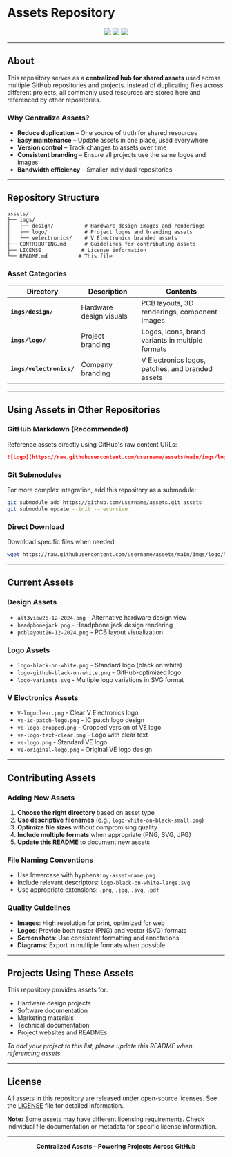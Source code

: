 # Assets Repository

<p align="center">
  <img src="https://img.shields.io/badge/Purpose-Centralized%20Assets-blue">
  <img src="https://img.shields.io/badge/License-Open%20Source-green">
  <img src="https://img.shields.io/badge/Type-Resources-orange">
</p>

---

## About

This repository serves as a **centralized hub for shared assets** used across multiple GitHub repositories and projects. Instead of duplicating files across different projects, all commonly used resources are stored here and referenced by other repositories.

### Why Centralize Assets?
- **Reduce duplication** – One source of truth for shared resources
- **Easy maintenance** – Update assets in one place, used everywhere
- **Version control** – Track changes to assets over time
- **Consistent branding** – Ensure all projects use the same logos and images
- **Bandwidth efficiency** – Smaller individual repositories

---

## Repository Structure

```
assets/
├── imgs/
│   ├── design/          # Hardware design images and renderings
│   ├── logo/            # Project logos and branding assets
│   └── velectronics/    # V Electronics branded assets
├── CONTRIBUTING.md      # Guidelines for contributing assets
├── LICENSE             # License information
└── README.md          # This file
```

### Asset Categories

| Directory | Description | Contents |
|-----------|-------------|----------|
| **`imgs/design/`** | Hardware design visuals | PCB layouts, 3D renderings, component images |
| **`imgs/logo/`** | Project branding | Logos, icons, brand variants in multiple formats |
| **`imgs/velectronics/`** | Company branding | V Electronics logos, patches, and branded assets |

---

## Using Assets in Other Repositories

### GitHub Markdown (Recommended)
Reference assets directly using GitHub's raw content URLs:

```markdown
![Logo](https://raw.githubusercontent.com/username/assets/main/imgs/logo/logo-black-on-white.png)
```

### Git Submodules
For more complex integration, add this repository as a submodule:

```bash
git submodule add https://github.com/username/assets.git assets
git submodule update --init --recursive
```

### Direct Download
Download specific files when needed:

```bash
wget https://raw.githubusercontent.com/username/assets/main/imgs/logo/logo-variants.svg
```

---

## Current Assets

### Design Assets
- `alt3view26-12-2024.png` - Alternative hardware design view
- `headphonejack.png` - Headphone jack design rendering
- `pcblayout26-12-2024.png` - PCB layout visualization

### Logo Assets
- `logo-black-on-white.png` - Standard logo (black on white)
- `logo-github-black-on-white.png` - GitHub-optimized logo
- `logo-variants.svg` - Multiple logo variations in SVG format

### V Electronics Assets
- `V-logoclear.png` - Clear V Electronics logo
- `ve-ic-patch-logo.png` - IC patch logo design
- `ve-logo-cropped.png` - Cropped version of VE logo
- `ve-logo-text-clear.png` - Logo with clear text
- `ve-logo.png` - Standard VE logo
- `ve-original-logo.png` - Original VE logo design

---

## Contributing Assets

### Adding New Assets
1. **Choose the right directory** based on asset type
2. **Use descriptive filenames** (e.g., `logo-white-on-black-small.png`)
3. **Optimize file sizes** without compromising quality
4. **Include multiple formats** when appropriate (PNG, SVG, JPG)
5. **Update this README** to document new assets

### File Naming Conventions
- Use lowercase with hyphens: `my-asset-name.png`
- Include relevant descriptors: `logo-black-on-white-large.svg`
- Use appropriate extensions: `.png`, `.jpg`, `.svg`, `.pdf`

### Quality Guidelines
- **Images**: High resolution for print, optimized for web
- **Logos**: Provide both raster (PNG) and vector (SVG) formats
- **Screenshots**: Use consistent formatting and annotations
- **Diagrams**: Export in multiple formats when possible

---

## Projects Using These Assets

This repository provides assets for:
- Hardware design projects
- Software documentation
- Marketing materials
- Technical documentation
- Project websites and READMEs

*To add your project to this list, please update this README when referencing assets.*

---

## License

All assets in this repository are released under open-source licenses. See the [LICENSE](LICENSE) file for detailed information.

**Note:** Some assets may have different licensing requirements. Check individual file documentation or metadata for specific license information.

---

<p align="center">
  <strong>Centralized Assets – Powering Projects Across GitHub</strong>
</p>
